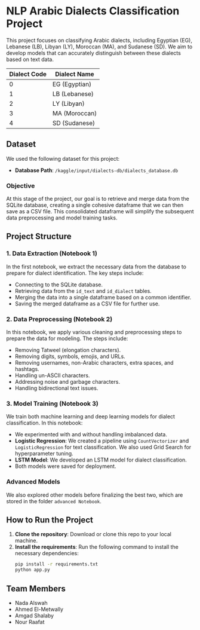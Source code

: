 # NLP Arabic Dialects Classification Project

This project focuses on classifying Arabic dialects, including Egyptian (EG), Lebanese (LB), Libyan (LY), Moroccan (MA), and Sudanese (SD). We aim to develop models that can accurately distinguish between these dialects based on text data.

| Dialect Code | Dialect Name |
|--------------|--------------|
| 0            | EG (Egyptian)|
| 1            | LB (Lebanese)|
| 2            | LY (Libyan)  |
| 3            | MA (Moroccan)|
| 4            | SD (Sudanese)|

## Dataset
We used the following dataset for this project:
- **Database Path**: `/kaggle/input/dialects-db/dialects_database.db`

### Objective
At this stage of the project, our goal is to retrieve and merge data from the SQLite database, creating a single cohesive dataframe that we can then save as a CSV file. This consolidated dataframe will simplify the subsequent data preprocessing and model training tasks.

## Project Structure

### 1. **Data Extraction (Notebook 1)**
In the first notebook, we extract the necessary data from the database to prepare for dialect identification. The key steps include:
- Connecting to the SQLite database.
- Retrieving data from the `id_text` and `id_dialect` tables.
- Merging the data into a single dataframe based on a common identifier.
- Saving the merged dataframe as a CSV file for further use.

### 2. **Data Preprocessing (Notebook 2)**
In this notebook, we apply various cleaning and preprocessing steps to prepare the data for modeling. The steps include:
- Removing Tatweel (elongation characters).
- Removing digits, symbols, emojis, and URLs.
- Removing usernames, non-Arabic characters, extra spaces, and hashtags.
- Handling un-ASCII characters.
- Addressing noise and garbage characters.
- Handling bidirectional text issues.

### 3. **Model Training (Notebook 3)**
We train both machine learning and deep learning models for dialect classification. In this notebook:
- We experimented with and without handling imbalanced data.
- **Logistic Regression**: We created a pipeline using `CountVectorizer` and `LogisticRegression` for text classification. We also used Grid Search for hyperparameter tuning.
- **LSTM Model**: We developed an LSTM model for dialect classification.
- Both models were saved for deployment.

### Advanced Models
We also explored other models before finalizing the best two, which are stored in the folder `advanced Notebook`.

## How to Run the Project

1. **Clone the repository**: Download or clone this repo to your local machine.
2. **Install the requirements**: Run the following command to install the necessary dependencies:
   ```bash
   pip install -r requirements.txt
   python app.py

## Team Members
- Nada Alswah
- Ahmed El-Metwally
- Amgad Shalaby
- Nour Raafat

